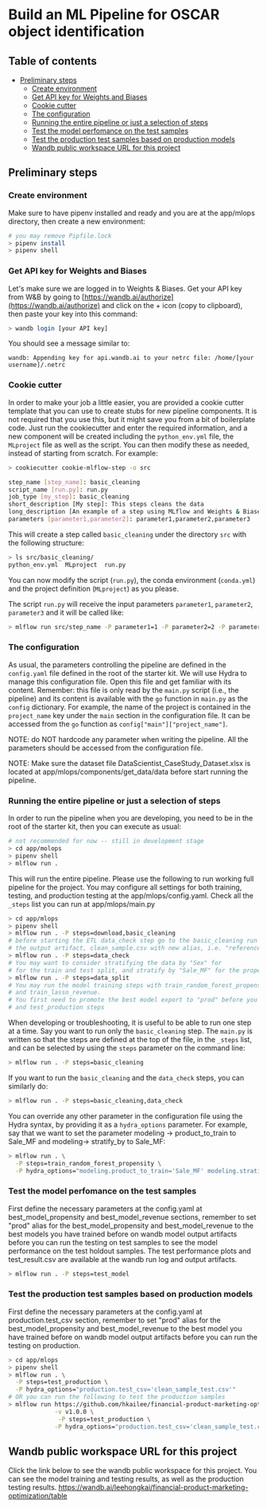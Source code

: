 # Build an ML Pipeline for OSCAR object identification

## Table of contents

- [Preliminary steps](#preliminary-steps)
  - [Create environment](#create-environment)
  - [Get API key for Weights and Biases](#get-api-key-for-weights-and-biases)
  - [Cookie cutter](#cookie-cutter)
  - [The configuration](#the-configuration)
  - [Running the entire pipeline or just a selection of steps](#running-the-entire-pipeline-or-just-a-selection-of-steps)
  - [Test the model perfomance on the test samples](#test-the-model-perfomance-on-the-test-samples)
  - [Test the production test samples based on production models](#test-production-samples-based-on-production-models)
  - [Wandb public workspace URL for this project](#wandb-public-workspace-url-for-this-project)

## Preliminary steps

### Create environment

Make sure to have pipenv installed and ready and you are at the app/mlops directory, then create a new environment:

```bash
# you may remove Pipfile.lock
> pipenv install
> pipenv shell
```

### Get API key for Weights and Biases

Let's make sure we are logged in to Weights & Biases. Get your API key from W&B by going to
[https://wandb.ai/authorize](https://wandb.ai/authorize) and click on the + icon (copy to clipboard),
then paste your key into this command:

```bash
> wandb login [your API key]
```

You should see a message similar to:

```
wandb: Appending key for api.wandb.ai to your netrc file: /home/[your username]/.netrc
```

### Cookie cutter

In order to make your job a little easier, you are provided a cookie cutter template that you can use to create
stubs for new pipeline components. It is not required that you use this, but it might save you from a bit of
boilerplate code. Just run the cookiecutter and enter the required information, and a new component
will be created including the `python_env.yml` file, the `MLproject` file as well as the script. You can then modify these
as needed, instead of starting from scratch.
For example:

```bash
> cookiecutter cookie-mlflow-step -o src

step_name [step_name]: basic_cleaning
script_name [run.py]: run.py
job_type [my_step]: basic_cleaning
short_description [My step]: This steps cleans the data
long_description [An example of a step using MLflow and Weights & Biases]: Performs basic cleaning on the data and save the results in Weights & Biases
parameters [parameter1,parameter2]: parameter1,parameter2,parameter3
```

This will create a step called `basic_cleaning` under the directory `src` with the following structure:

```bash
> ls src/basic_cleaning/
python_env.yml  MLproject  run.py
```

You can now modify the script (`run.py`), the conda environment (`conda.yml`) and the project definition
(`MLproject`) as you please.

The script `run.py` will receive the input parameters `parameter1`, `parameter2`,
`parameter3` and it will be called like:

```bash
> mlflow run src/step_name -P parameter1=1 -P parameter2=2 -P parameter3="test"
```

### The configuration

As usual, the parameters controlling the pipeline are defined in the `config.yaml` file defined in
the root of the starter kit. We will use Hydra to manage this configuration file.
Open this file and get familiar with its content. Remember: this file is only read by the `main.py` script
(i.e., the pipeline) and its content is
available with the `go` function in `main.py` as the `config` dictionary. For example,
the name of the project is contained in the `project_name` key under the `main` section in
the configuration file. It can be accessed from the `go` function as
`config["main"]["project_name"]`.

NOTE: do NOT hardcode any parameter when writing the pipeline. All the parameters should be
accessed from the configuration file.

NOTE: Make sure the dataset file DataScientist_CaseStudy_Dataset.xlsx is located at app/mlops/components/get_data/data before
start running the pipeline.

### Running the entire pipeline or just a selection of steps

In order to run the pipeline when you are developing, you need to be in the root of the starter kit,
then you can execute as usual:

```bash
# not recommended for now -- still in development stage
> cd app/molops
> pipenv shell
> mlflow run .
```

This will run the entire pipeline. Please use the following to run working full pipeline for the project.
You may configure all settings for both training, testing, and production testing at the app/mlops/config.yaml.
Check all the `_steps` list you can run at app/mlops/main.py

```bash
> cd app/mlops
> pipenv shell
> mlflow run . -P steps=download,basic_cleaning
# before starting the ETL data_check step go to the basic_cleaning run in the wandb and assign
# the output artifact, clean_sample.csv with new alias, i.e. "reference"
> mlflow run . -P steps=data_check
# You may want to consider stratifying the data by "Sex" for
# for the train and test split, and stratify by "Sale_MF" for the propensity model if you are training "Sale_MF" model
> mlflow run . -P steps=data_split
# You may run the model training steps with train_random_forest_propensity,train_random_forest_revenue,
# and train_lasso_revenue.
# You first need to promote the best model export to "prod" before you can run test_model
# and test_production steps

```

When developing or troubleshooting, it is useful to be able to run one step at a time. Say you want to run only
the `basic_cleaning` step. The `main.py` is written so that the steps are defined at the top of the file, in the
`_steps` list, and can be selected by using the `steps` parameter on the command line:

```bash
> mlflow run . -P steps=basic_cleaning
```

If you want to run the `basic_cleaning` and the `data_check` steps, you can similarly do:

```bash
> mlflow run . -P steps=basic_cleaning,data_check
```

You can override any other parameter in the configuration file using the Hydra syntax, by
providing it as a `hydra_options` parameter. For example, say that we want to set the parameter
modeling -> product_to_train to Sale_MF and modeling-> stratify_by to Sale_MF:

```bash
> mlflow run . \
  -P steps=train_random_forest_propensity \
  -P hydra_options="modeling.product_to_train='Sale_MF' modeling.stratify_by='Sale_MF'"
```

### Test the model perfomance on the test samples

First define the necessary parameters at the config.yaml at best_model_propensity and best_model_revenue sections, remember to set "prod" alias for the best_model_propensity and best_model_revenue to the best models you have trained before on wandb model output artifacts before you can run the testing on test samples to see the model performance on the test holdout samples. The test performance plots and test_result.csv are available at the wandb run log and output artifacts.

```bash
> mlflow run . -P steps=test_model
```

### Test the production test samples based on production models

First define the necessary parameters at the config.yaml at production.test_csv section, remember to set "prod" alias for the best_model_propensity and best_model_revenue to the best model you have trained before on wandb model output artifacts before you can run the testing on production.

```bash
> cd app/mlops
> pipenv shell
> mlflow run . \
  -P steps=test_production \
  -P hydra_options="production.test_csv='clean_sample_test.csv'"
# OR you can run the following to test the production samples
> mlflow run https://github.com/hkailee/financial-product-marketing-optimization.git \
             -v v1.0.0 \
              -P steps=test_production \
             -P hydra_options="production.test_csv='clean_sample_test.csv'"
```

## Wandb public workspace URL for this project

Click the link below to see the wandb public workspace for this project. You can see the model training and testing results, as well as the production testing results.
https://wandb.ai/leehongkai/financial-product-marketing-optimization/table
